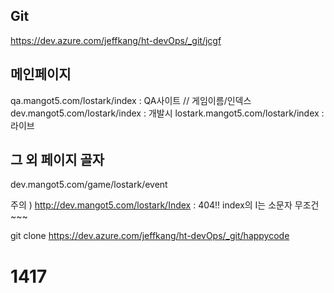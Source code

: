 
## Git
https://dev.azure.com/jeffkang/ht-devOps/_git/jcgf

## 메인페이지
qa.mangot5.com/lostark/index : QA사이트 //     게임이름/인덱스
dev.mangot5.com/lostark/index : 개발시
lostark.mangot5.com/lostark/index : 라이브

## 그 외 페이지 골자
dev.mangot5.com/game/lostark/event


주의 ) http://dev.mangot5.com/lostark/Index : 404!!
index의 I는 소문자 무조건~~~

git clone https://dev.azure.com/jeffkang/ht-devOps/_git/happycode



# 1417

